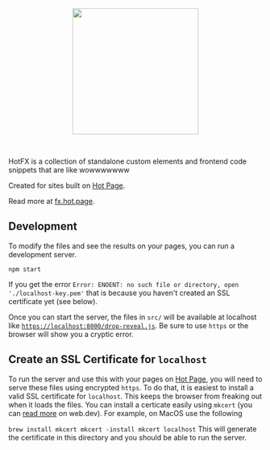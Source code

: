 <div align="center">
  <img
    width="250"
    src="https://hotpage.dev/api/images/7c8a2e06-759d-4610-8583-e8e07ed6b05f/versions/1500">
</div>

&nbsp;

HotFX is a collection of standalone custom elements and frontend code snippets
that are like wowwwwwww

Created for sites built on [Hot Page](hot.page).

Read more at [fx.hot.page](https://fx.hot.page/).


## Development

To modify the files and see the results on your pages, you can run a
development server.

```
npm start
```

If you get the error `Error: ENOENT: no such file or directory, open
'./localhost-key.pem'` that is because you haven't created an SSL certificate
yet (see below).

Once you can start the server, the files in `src/` will be available at
localhost like
[`https://localhost:8000/drop-reveal.js`](https://localhost:8000/drop-reveal.js).
Be sure to use `https` or the browser will show you a cryptic error.


## Create an SSL Certificate for `localhost`

To run the server and use this with your pages on [Hot Page](hot.page), you
will need to serve these files using encrypted `https`. To do that, it is
easiest to install a valid SSL certificate for `localhost`. This keeps the
browser from freaking out when it loads the files. You can install a certicate
easily using `mkcert` (you can [read
more](https://web.dev/articles/how-to-use-local-https) on web.dev). For
example, on MacOS use the following

``` brew install mkcert mkcert -install mkcert localhost ``` This will generate
the certificate in this directory and you should be able to run the server.
